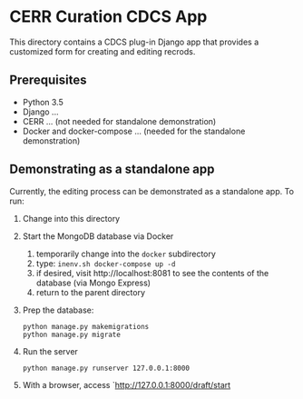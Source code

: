 # CERR Curation CDCS App

This directory contains a CDCS plug-in Django app that provides a customized form for
creating and editing recrods.

## Prerequisites

 * Python 3.5
 * Django ...
 * CERR   ... (not needed for standalone demonstration)
 * Docker and docker-compose ... (needed for the standalone demonstration)


## Demonstrating as a standalone app

Currently, the editing process can be demonstrated as a standalone app.  To run:

 1.  Change into this directory

 2.  Start the MongoDB database via Docker
     1. temporarily change into the `docker` subdirectory
     2. type: `inenv.sh docker-compose up -d`
     3. if desired, visit http://localhost:8081 to see the contents of the database (via Mongo Express)
     4. return to the parent directory

 3.  Prep the database:
     ```
     python manage.py makemigrations
     python manage.py migrate
     ```

 4.  Run the server
     ```
     python manage.py runserver 127.0.0.1:8000
     ```

 4.  With a browser, access `http://127.0.0.1:8000/draft/start

